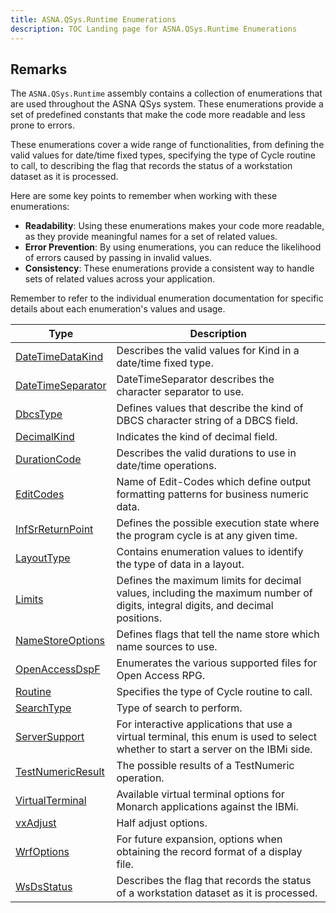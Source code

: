 ```yaml
---
title: ASNA.QSys.Runtime Enumerations
description: TOC Landing page for ASNA.QSys.Runtime Enumerations
---
```


## Remarks

The `ASNA.QSys.Runtime` assembly contains a collection of enumerations that are used throughout the ASNA QSys system. These enumerations provide a set of predefined constants that make the code more readable and less prone to errors.

These enumerations cover a wide range of functionalities, from defining the valid values for date/time fixed types, specifying the type of Cycle routine to call, to describing the flag that records the status of a workstation dataset as it is processed.

Here are some key points to remember when working with these enumerations:

- **Readability**: Using these enumerations makes your code more readable, as they provide meaningful names for a set of related values.
- **Error Prevention**: By using enumerations, you can reduce the likelihood of errors caused by passing in invalid values.
- **Consistency**: These enumerations provide a consistent way to handle sets of related values across your application.

Remember to refer to the individual enumeration documentation for specific details about each enumeration's values and usage.

| Type | Description |
| --- | --- |
| [DateTimeDataKind](/reference/runtime/qsys-runtime/date-time-data-kind.html) | Describes the valid values for Kind in a date/time fixed type. |
| [DateTimeSeparator](/reference/runtime/qsys-runtime/date-time-separator.html) | DateTimeSeparator describes the character separator to use. |
| [DbcsType](/reference/runtime/qsys-runtime/dbcs-type.html) | Defines values that describe the kind of DBCS character string of a DBCS field. |
| [DecimalKind](/reference/runtime/qsys-runtime/decimal-kind.html) | Indicates the kind of decimal field. |
| [DurationCode](/reference/runtime/qsys-runtime/duration-code.html) | Describes the valid durations to use in date/time operations. |
| [EditCodes](/reference/runtime/qsys-runtime/edit-codes.html) | Name of Edit-Codes which define output formatting patterns for business numeric data. |
| [InfSrReturnPoint](/reference/runtime/qsys-runtime/inf-sr-return-point.html) | Defines the possible execution state where the program cycle is at any given time. |
| [LayoutType](/reference/runtime/qsys-runtime/layout-type.html) | Contains enumeration values to identify the type of data in a layout. |
| [Limits](/reference/runtime/qsys-runtime/limits.html) | Defines the maximum limits for decimal values, including the maximum number of digits, integral digits, and decimal positions. |
| [NameStoreOptions](/reference/runtime/qsys-runtime/name-store-options.html) | Defines flags that tell the name store which name sources to use. |
| [OpenAccessDspF](/reference/runtime/qsys-runtime/open-access-dsp-f.html) | Enumerates the various supported files for Open Access RPG. |
| [Routine](/reference/runtime/qsys-runtime/routine.html) | Specifies the type of Cycle routine to call. |
| [SearchType](/reference/runtime/qsys-runtime/search-type.html) | Type of search to perform. |
| [ServerSupport](/reference/runtime/qsys-runtime/server-support.html) | For interactive applications that use a virtual terminal, this enum is used to select whether to start a server on the IBMi side. |
| [TestNumericResult](/reference/runtime/qsys-runtime/test-numeric-result.html) | The possible results of a TestNumeric operation. |
| [VirtualTerminal](/reference/runtime/qsys-runtime/virtual-terminal.html) | Available virtual terminal options for Monarch applications against the IBMi. |
| [vxAdjust](/reference/runtime/qsys-runtime/vx-adjust.html) | Half adjust options. |
| [WrfOptions](/reference/runtime/qsys-runtime/wrf-options.html) | For future expansion, options when obtaining the record format of a display file. |
| [WsDsStatus](/reference/runtime/qsys-runtime/ws-ds-status.html) | Describes the flag that records the status of a workstation dataset as it is processed. |
